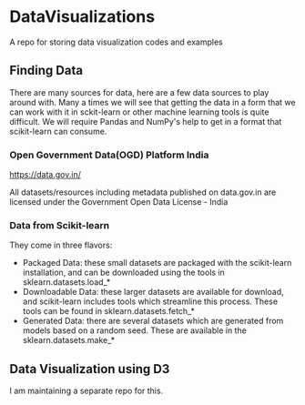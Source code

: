 # DataVisualizations
A repo for storing data visualization codes and examples

## Finding Data
There are many sources for data, here are a few data sources to play around with.
Many a times we will see that getting the data in a form that we can work with it in sckit-learn or other machine learning tools is quite difficult.
We will require Pandas and NumPy's help to get in a format that scikit-learn can consume.

### Open Government Data(OGD) Platform India
https://data.gov.in/

All datasets/resources including metadata published on data.gov.in are licensed
under the Government Open Data License - India

### Data from Scikit-learn
They come in three flavors:
* Packaged Data: these small datasets are packaged with the scikit-learn installation, and can be downloaded using the tools in sklearn.datasets.load_*
* Downloadable Data: these larger datasets are available for download, and scikit-learn includes tools which streamline this process. These tools can be found in sklearn.datasets.fetch_*
* Generated Data: there are several datasets which are generated from models based on a random seed. These are available in the sklearn.datasets.make_*


## Data Visualization using D3
I am maintaining a separate repo for this.
